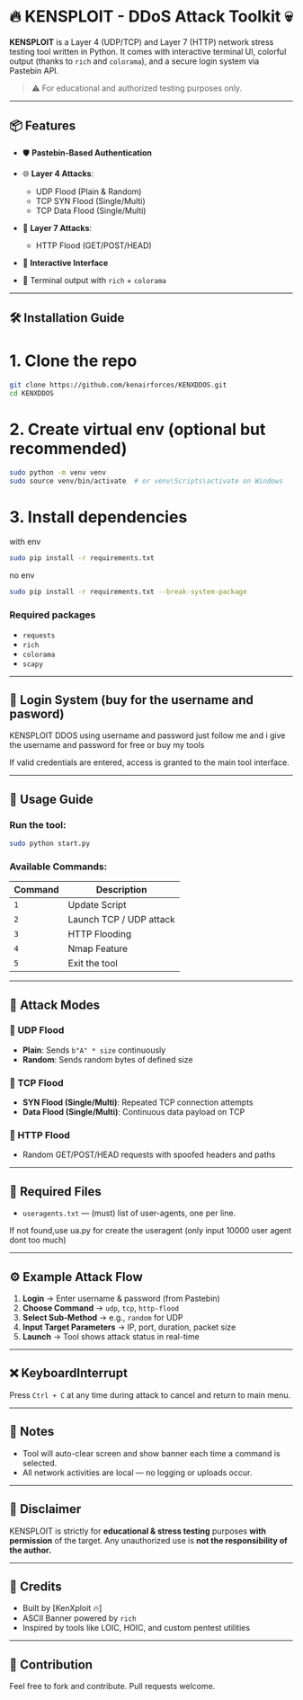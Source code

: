 # 🔥 KENSPLOIT - DDoS Attack Toolkit 💀

**KENSPLOIT** is a Layer 4 (UDP/TCP) and Layer 7 (HTTP) network stress testing tool written in Python.
It comes with interactive terminal UI, colorful output (thanks to `rich` and `colorama`), and a secure login system via Pastebin API.

> ⚠️ For educational and authorized testing purposes only.

---

## 📦 Features

* 🛡️ **Pastebin-Based Authentication**
* 🌐 **Layer 4 Attacks**:

  * UDP Flood (Plain & Random)
  * TCP SYN Flood (Single/Multi)
  * TCP Data Flood (Single/Multi)
* 📡 **Layer 7 Attacks**:

  * HTTP Flood (GET/POST/HEAD)
* 🧠 **Interactive Interface**
* 🌈 Terminal output with `rich` + `colorama`

---

## 🛠 Installation Guide


# 1. Clone the repo
```bash
git clone https://github.com/kenairforces/KENXDDOS.git
cd KENXDDOS
```
# 2. Create virtual env (optional but recommended)
```bash
sudo python -m venv venv
sudo source venv/bin/activate  # or venv\Scripts\activate on Windows
```

# 3. Install dependencies
with env
```bash
sudo pip install -r requirements.txt 
```
no env
```bash
sudo pip install -r requirements.txt --break-system-package
```

### Required packages

* `requests`
* `rich`
* `colorama`
* `scapy`

---

## 🔑 Login System (buy for the username and pasword)

KENSPLOIT DDOS using username and password just follow me and i give the username and password for free or buy my tools

If valid credentials are entered, access is granted to the main tool interface.

---

## 🚀 Usage Guide

### Run the tool:

```bash
sudo python start.py
```

### Available Commands:

| Command      | Description                      |
| ------------ | -------------------------------- |
| `1`        | Update Script |
| `2`        | Launch TCP / UDP attack       |
| `3` | HTTP Flooding                    |
| `4`       | Nmap Feature                  |
| `5`       | Exit the tool                    |

---

## 📡 Attack Modes

### 🔹 UDP Flood

* **Plain**: Sends `b"A" * size` continuously
* **Random**: Sends random bytes of defined size

### 🔹 TCP Flood

* **SYN Flood (Single/Multi)**: Repeated TCP connection attempts
* **Data Flood (Single/Multi)**: Continuous data payload on TCP

### 🔹 HTTP Flood

* Random GET/POST/HEAD requests with spoofed headers and paths

---

## 📁 Required Files

* `useragents.txt` — (must) list of user-agents, one per line.

If not found,use ua.py for create the useragent (only input 10000 user agent dont too much)

---

## ⚙️ Example Attack Flow

1. **Login** → Enter username & password (from Pastebin)
2. **Choose Command** → `udp`, `tcp`, `http-flood`
3. **Select Sub-Method** → e.g., `random` for UDP
4. **Input Target Parameters** → IP, port, duration, packet size
5. **Launch** → Tool shows attack status in real-time

---

## ❌ KeyboardInterrupt

Press `Ctrl + C` at any time during attack to cancel and return to main menu.

---

## 📣 Notes

* Tool will auto-clear screen and show banner each time a command is selected.
* All network activities are local — no logging or uploads occur.

---

## 🧪 Disclaimer

KENSPLOIT is strictly for **educational & stress testing** purposes **with permission** of the target.
Any unauthorized use is **not the responsibility of the author.**

---

## 🔗 Credits

* Built by \[KenXploit 🔥]
* ASCII Banner powered by `rich`
* Inspired by tools like LOIC, HOIC, and custom pentest utilities

---

## 🧵 Contribution

Feel free to fork and contribute. Pull requests welcome.
